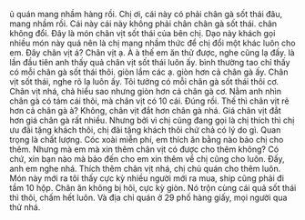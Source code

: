 ủ quán mang nhầm hàng rồi. Chị ơi, cái này có phải chân gà sốt thái đâu, mang nhầm rồi. Cái này cái này không phải chân chân gà sốt thái. chân không đổi. Đây là món chân vịt sốt thái của bên chị. Dạo này khách gọi nhiều món này quá nên là chị mang nhầm thức để chị đổi một khác luôn cho em. Đây chân vịt á? Chân vịt ạ. À à thế em ăn thử được, nghe cũng lạ đấy. là lần đầu tiên anh thấy quả chân vịt sốt thái luôn ấy. bình thường tao chỉ thấy có mỗi chân gà sốt thái thôi. giòn lắm các ạ. giòn hơn cả chân gà ấy. Chân vịt sốt thái, nghe rõ lạ luôn ấy. Tôi tưởng có mỗi chân gà sốt thái thôi cơ. Chân vịt nhá, chả hiểu sao nhưng giòn hơn cả chân gà cơ. Nằm anh nhìn chân gà có tám cái thôi, mà chân vịt có 10 cái. Đúng rồi. Thế thì chân vịt rẻ hơn cả chân gà à? Không, chân vịt đắt hơn chân gà nhá. Giá chân vịt đắt hơn giá chân gà rất nhiều. Nhưng bởi vì chị cũng đang gọi là chị thích thì chị ưu đãi tặng khách thôi, chị đãi tặng khách thôi chứ chả có lý do gì. Quan trọng là chất lượng. Cóc xoài miễn phí, em thích ăn bằng nào bảo chị cho thêm. Nhưng mà em mà xin thêm chân vịt có được cho thêm không? Có chứ, xin bạn nào mà bảo đến cho em xin thêm về chị cũng cho luôn. Đấy, anh em nghe nhá. Thích thêm chân vịt nhá, chị chủ quán cho thêm luôn. Món này mới ra tôi thấy cực kỳ nhiều người mới ra mua, ship cũng phải đi tầm 10 hộp. Chân ăn không bị hôi, cực kỳ giòn. Nó trộn cùng cái quả sốt thái thì thôi, chấm hết luôn. Và địa chỉ quán ở 29 phố hàng giấy, mọi người qua thử nhá.